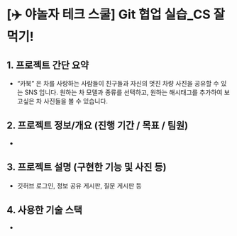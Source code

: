 # [✈️ 야놀자 테크 스쿨] Git 협업 실습\_CS 잘 먹기!

## 1. 프로젝트 간단 요약
- “카북” 은 차를 사랑하는 사람들이 친구들과 자신의 멋진 차량 사진을 공유할 수 있는 SNS 입니다.
원하는 차 모델과 종류를 선택하고, 원하는 해시태그를 추가하여 보고싶은 차 사진들을 볼 수 있습니다.


## 2. 프로젝트 정보/개요 (진행 기간 / 목표 / 팀원)
- 


## 3. 프로젝트 설명 (구현한 기능 및 사진 등)
- 깃허브 로그인, 정보 공유 게시판, 질문 게시판 등


## 4. 사용한 기술 스택
- 
